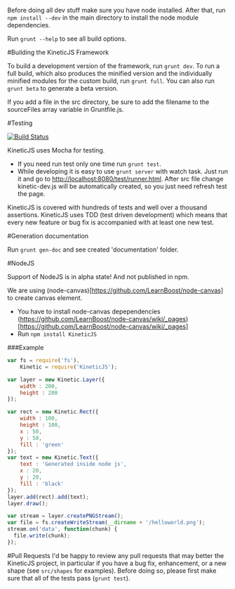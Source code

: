 Before doing all dev stuff make sure you have node installed. After that, run `npm install --dev` in the main directory to install the node module dependencies.

Run `grunt --help` to see all build options.

#Building the KineticJS Framework 

To build a development version of the framework, run `grunt dev`. To run a full build, which also produces the minified version and the individually minified modules for the custom build, run `grunt full`.  You can also run `grunt beta` to generate a beta version.   

If you add a file in the src directory, be sure to add the filename to the sourceFiles array variable in Gruntfile.js.

#Testing

[![Build Status](https://travis-ci.org/ericdrowell/KineticJS.png)](https://travis-ci.org/ericdrowell/KineticJS)

KineticJS uses Mocha for testing. 

* If you need run test only one time run `grunt test`.
* While developing it is easy to use `grunt server` with watch task. Just run it and go to [http://localhost:8080/test/runner.html](http://localhost:8080/test/runner.html). After src file change kinetic-dev.js will be automatically created, so you just need refresh test the page.

KineticJS is covered with hundreds of tests and well over a thousand assertions.  KineticJS uses TDD (test driven development) which means that every new feature or bug fix is accompanied with at least one new test. 

#Generation documentation

Run `grunt gen-doc` and see created 'documentation' folder.

#NodeJS

Support of NodeJS is in alpha state!
And not published in npm.

We are using (node-canvas)[https://github.com/LearnBoost/node-canvas] to create canvas element.

* You have to install node-canvas depependencies (https://github.com/LearnBoost/node-canvas/wiki/_pages)[https://github.com/LearnBoost/node-canvas/wiki/_pages]
* Run `npm install KineticJS`

###Example
```javascript
var fs = require('fs'),
    Kinetic = require('KineticJS');

var layer = new Kinetic.Layer({
    width : 200,
    height : 200
});

var rect = new Kinetic.Rect({
    width : 100,
    height : 100,
    x : 50,
    y : 50,
    fill : 'green'
});
var text = new Kinetic.Text({
    text : 'Generated inside node js',
    x : 20,
    y : 20,
    fill : 'black'
});
layer.add(rect).add(text);
layer.draw();

var stream = layer.createPNGStream();
var file = fs.createWriteStream(__dirname + '/helloworld.png');
stream.on('data', function(chunk) {
  file.write(chunk);
});
```

#Pull Requests
I'd be happy to review any pull requests that may better the KineticJS project, in particular if you have a bug fix, enhancement, or a new shape (see `src/shapes` for examples).  Before doing so, please first make sure that all of the tests pass (`grunt test`). 
